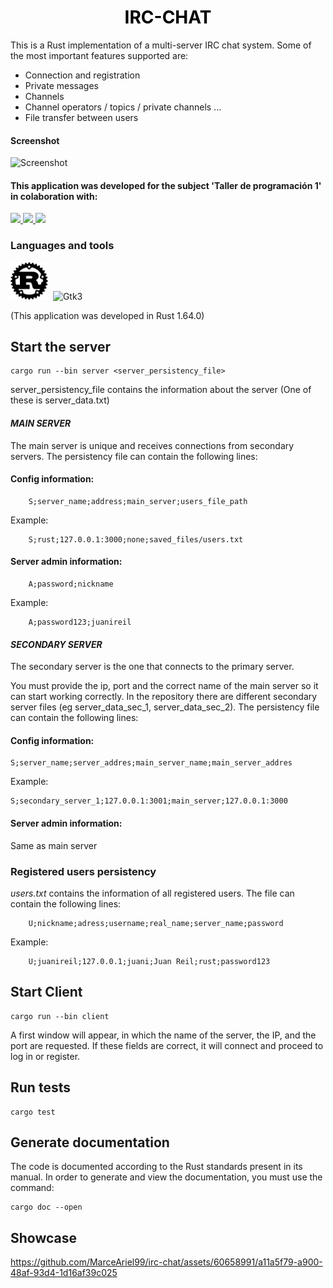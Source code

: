 <h1 align="center" style="color:black"> IRC-CHAT </h1> 

This is a Rust implementation of a multi-server IRC chat system. Some of the most important features supported are:
* Connection and registration
* Private messages
* Channels
* Channel operators / topics / private channels ...
* File transfer between users

#### Screenshot
![Screenshot](https://github.com/MarceAriel99/irc-chat/assets/60658991/af0c5507-dd40-45ea-bd50-9d79f931a9bc)

#### This application was developed for the subject 'Taller de programación 1' in colaboration with:
<div>
    <a href="https://github.com/lucasbilo"> 
      <img src="https://github.com/lucasbilo.png?size=50" width="50">
    </a>
    <a href="https://github.com/juanireil">
      <img src="https://github.com/juanireil.png?size=50" width="50">
    </a>
    <a href="https://github.com/ariana-salese">
      <img src="https://github.com/ariana-salese.png?size=50" width="50">
    </a>
</div>

### Languages and tools
<div>
  <img src="https://github.com/devicons/devicon/blob/master/icons/rust/rust-plain.svg" title="RUST" alt="Rust" width="60" height="60"/>&nbsp;
  <img src="https://github.com/MarceAriel99/irc-chat/assets/60658991/92dd89e3-99d8-41d3-a5fc-a10df470d08e" title="GTK3" alt="Gtk3" width="60" height="60"/>&nbsp;
</div>

(This application was developed in Rust 1.64.0)

## Start the server

    cargo run --bin server <server_persistency_file>

server_persistency_file contains the information about the server (One of these is server_data.txt)

#### **_MAIN SERVER_**
The main server is unique and receives connections from secondary servers.
The persistency file can contain the following lines:

#### Config information: 
```
    S;server_name;address;main_server;users_file_path
```
Example:
```
    S;rust;127.0.0.1:3000;none;saved_files/users.txt
```

#### Server admin information: 
```
    A;password;nickname
```
Example:
```
    A;password123;juanireil
```

#### **_SECONDARY SERVER_**
The secondary server is the one that connects to the primary server.

You must provide the ip, port and the correct name of the main server so it can start working correctly.
In the repository there are different secondary server files (eg server_data_sec_1, server_data_sec_2).
The persistency file can contain the following lines:

#### Config information:

    S;server_name;server_addres;main_server_name;main_server_addres

Example:

    S;secondary_server_1;127.0.0.1:3001;main_server;127.0.0.1:3000
    
#### Server admin information: 

Same as main server

### Registered users persistency
*users.txt* contains the information of all registered users.
The file can contain the following lines:

```
    U;nickname;adress;username;real_name;server_name;password
```
Example:
    
```
    U;juanireil;127.0.0.1;juani;Juan Reil;rust;password123
```

## Start Client
    
    cargo run --bin client

A first window will appear, in which the name of the server, the IP, and the port are requested. If these fields are correct, it will connect and proceed to log in or register.

## Run tests  
    cargo test

## Generate documentation
The code is documented according to the Rust standards present in its manual.
In order to generate and view the documentation, you must use the command:

    cargo doc --open

## Showcase
https://github.com/MarceAriel99/irc-chat/assets/60658991/a11a5f79-a900-48af-93d4-1d16af39c025

